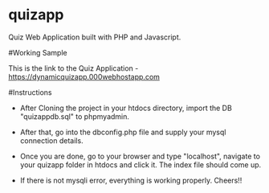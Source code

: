 # quizapp
Quiz Web Application built with PHP and Javascript.

#Working Sample

This is the link to the Quiz Application - https://dynamicquizapp.000webhostapp.com

#Instructions

- After Cloning the project in your htdocs directory, import the DB "quizappdb.sql" to phpmyadmin.
- After that, go into the dbconfig.php file and supply your mysql connection details.
- Once you are done, go to your browser and type "localhost", navigate to your quizapp folder
  in htdocs and click it. The index file should come up. 
  
- If there is not mysqli error, everything is working properly. Cheers!!

